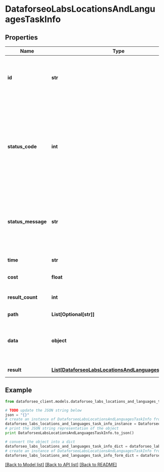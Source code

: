 # DataforseoLabsLocationsAndLanguagesTaskInfo


## Properties

Name | Type | Description | Notes
------------ | ------------- | ------------- | -------------
**id** | **str** | task identifier unique task identifier in our system in the UUID format | [optional] 
**status_code** | **int** | status code of the task generated by DataForSEO, can be within the following range: 10000-60000 you can find the full list of the response codes here | [optional] 
**status_message** | **str** | informational message of the task you can find the full list of general informational messages here | [optional] 
**time** | **str** | execution time, seconds | [optional] 
**cost** | **float** | total tasks cost, USD | [optional] 
**result_count** | **int** | number of elements in the result array | [optional] 
**path** | **List[Optional[str]]** | URL path | [optional] 
**data** | **object** | contains the same parameters that you specified in the POST request | [optional] 
**result** | [**List[DataforseoLabsLocationsAndLanguagesResultInfo]**](DataforseoLabsLocationsAndLanguagesResultInfo.md) | array of results | [optional] 

## Example

```python
from dataforseo_client.models.dataforseo_labs_locations_and_languages_task_info import DataforseoLabsLocationsAndLanguagesTaskInfo

# TODO update the JSON string below
json = "{}"
# create an instance of DataforseoLabsLocationsAndLanguagesTaskInfo from a JSON string
dataforseo_labs_locations_and_languages_task_info_instance = DataforseoLabsLocationsAndLanguagesTaskInfo.from_json(json)
# print the JSON string representation of the object
print DataforseoLabsLocationsAndLanguagesTaskInfo.to_json()

# convert the object into a dict
dataforseo_labs_locations_and_languages_task_info_dict = dataforseo_labs_locations_and_languages_task_info_instance.to_dict()
# create an instance of DataforseoLabsLocationsAndLanguagesTaskInfo from a dict
dataforseo_labs_locations_and_languages_task_info_form_dict = dataforseo_labs_locations_and_languages_task_info.from_dict(dataforseo_labs_locations_and_languages_task_info_dict)
```
[[Back to Model list]](../README.md#documentation-for-models) [[Back to API list]](../README.md#documentation-for-api-endpoints) [[Back to README]](../README.md)


